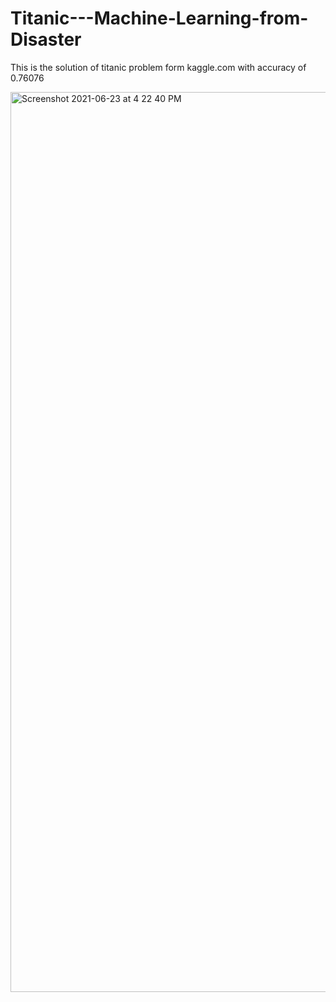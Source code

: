 # Titanic---Machine-Learning-from-Disaster
This is the solution of titanic problem form kaggle.com with accuracy of 0.76076

<img width="1440" alt="Screenshot 2021-06-23 at 4 22 40 PM" src="https://user-images.githubusercontent.com/85325393/123085959-7e7c4180-d440-11eb-9bbf-06c620ce1f7b.png">

